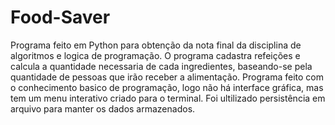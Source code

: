 # Food-Saver

Programa feito em Python para obtenção da nota final da disciplina de algoritmos e logica de programação.
O programa cadastra refeições e calcula a quantidade necessaria de cada ingredientes, baseando-se pela quantidade de pessoas que irão receber a alimentação.
Programa feito com o conhecimento basico de programação, logo não há interface gráfica, mas tem um menu interativo criado para o terminal.
Foi ultilizado persistência em arquivo para manter os dados armazenados.
